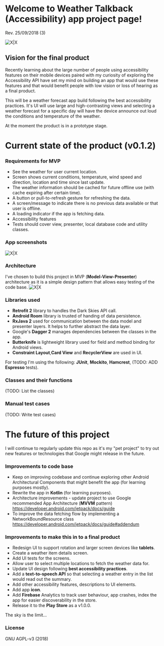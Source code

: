 # Welcome to Weather Talkback (Accessibility) app project page!

Rev. 25/09/2018 (3)

![X|X](http://i63.tinypic.com/1patuc.png)

## Vision for the final product
Recently learning about the large number of people using accessibility features on their mobile devices paired with my curiosity of exploring the Accessibility API have set my mind on building an app that would use these features and that would benefit people with low vision or loss of hearing as a final product.

This will be a weather forecast app build following the best accessibility practices. It's UI will use large and high-contrasting views and selecting a weather forecast for a specific day will have the device announce out loud the conditions and temperature of the weather.

At the moment the product is in a prototype stage.


# Current state of the product (v0.1.2)

### Requirements for MVP
- See the weather for user current location.
- Screen shows current conditions, temperature, wind speed and direction, location and time since last update.
- The weather information should be cached for future offline use (with cache expiring after certain time).
- A button or pull-to-refresh gesture for refreshing the data.
- A screen/message to indicate there is no previous data available or that user is offline.
- A loading indicator if the app is fetching data.
- Accessibility features
- Tests should cover view, presenter, local database code and utility classes.

### App screenshots

![X|X](http://i63.tinypic.com/2lvnlj.png)

### Architecture
I've chosen to build this project in MVP (**Model-View-Presenter**) architecture as it is a simple design pattern that allows easy testing of the code base.
![X|X](https://github.com/googlesamples/android-architecture/wiki/images/mvp.png)

<!--
To keep the business logic separate from the views the project files were structured in the following way
![X|X](http://i65.tinypic.com/kbzsyv.png)
-->
### Libraries used
- **Retrofit 2** library to handles the Dark Skies API call.
- **Android Room** library is trusted of handing of data persistence.
- **RxJava 2** used for communication between the data model and presenter layers. It helps to further abstract the data layer.
- Google's **Dagger 2** manages dependencies between the classes in the app.
- **Butterknife** is lightweight library used for field and method binding for Android views.
- **Constraint Layout**,**Card View** and **RecyclerView** are used in UI.

For testing I'm using the following:
**JUnit**, **Mockito**, **Hamcrest**, (TODO: ADD **Espresso** tests).

### Classes and their functions
(TODO: List the classes)

### Manual test cases
(TODO: Write test cases)

# The future of this project
I will continue to regularly update this repo as it's my "pet project" to try out new features or technologies that Google might release in the future.

### Improvements to code base
- Keep on improving codebase and continue exploring other Android Architectural Components that might benefit the app (for learning purposes mostly).
- Rewrite the app in **Kotlin** (for learning purposes).
- Architecture improvements - update project to use Google recommended App Architecture (**MVVM** pattern) https://developer.android.com/jetpack/docs/guide
- To improve the data fetching flow by implementing a NetworkBoundResource class https://developer.android.com/jetpack/docs/guide#addendum

### Improvements to make this in to a final product
- Redesign UI to support rotation and larger screen devices like **tablets**.
- Create a weather item details screen.
- Add UI tests for the screens.
- Allow user to select multiple locations to fetch the weather data for.
- Update UI design following **best accessibility practices**.
- Add a **text-to-speech API** so that selecting a weather entry in the list would read out the summary.
- Add other accessibility features, descriptions to UI elements.
- Add app **icon**.
- Add **Firebase** Analytics to track user behaviour, app crashes, index the app for easier discoverability in the store.
- Release it to the **Play Store** as a v1.0.0.

The sky is the limit...

### License
GNU AGPL-v3 (2018)
